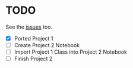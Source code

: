 # TODO
See the [issues](https://github.com/drkostas/cosc522/issues) too.
- [X] Ported Project 1
- [ ] Create Project 2 Notebook
- [ ] Import Project 1 Class into Project 2 Notebook
- [ ] Finish Project 2
